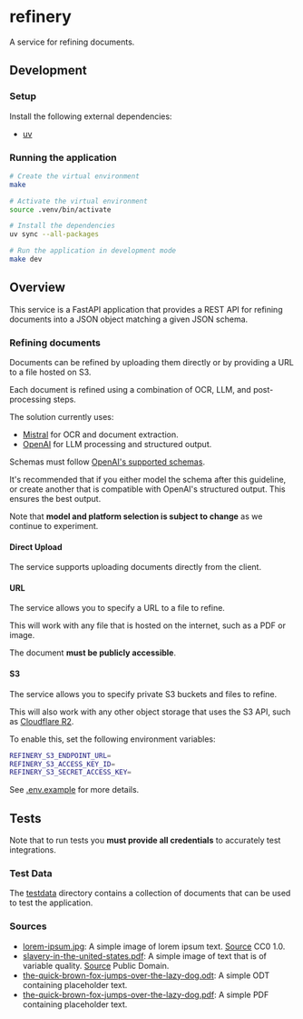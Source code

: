 # refinery

A service for refining documents.

## Development

### Setup

Install the following external dependencies:

- [uv](https://docs.astral.sh/uv/getting-started/installation/)

### Running the application

```bash
# Create the virtual environment
make

# Activate the virtual environment
source .venv/bin/activate

# Install the dependencies
uv sync --all-packages

# Run the application in development mode
make dev
```

## Overview

This service is a FastAPI application that provides a REST API for refining documents into a JSON object matching a
given JSON schema.

### Refining documents

Documents can be refined by uploading them directly or by providing a URL to a file hosted on S3.

Each document is refined using a combination of OCR, LLM, and post-processing steps.

The solution currently uses:

- [Mistral](https://mistral.ai/) for OCR and document extraction.
- [OpenAI](https://openai.com/) for LLM processing and structured output.

Schemas must follow
[OpenAI's supported schemas](https://platform.openai.com/docs/guides/structured-outputs/supported-schemas?api-mode=responses#supported-schemas).

It's recommended that if you either model the schema after this guideline, or create another that is compatible with OpenAI's structured output.
This ensures the best output.

Note that **model and platform selection is subject to change** as we continue to experiment.

#### Direct Upload

The service supports uploading documents directly from the client.

#### URL

The service allows you to specify a URL to a file to refine.

This will work with any file that is hosted on the internet, such as a PDF or image.

The document **must be publicly accessible**.

#### S3

The service allows you to specify private S3 buckets and files to refine.

This will also work with any other object storage that uses the S3 API, such as
[Cloudflare R2](https://developers.cloudflare.com/r2/).

To enable this, set the following environment variables:

```bash
REFINERY_S3_ENDPOINT_URL=
REFINERY_S3_ACCESS_KEY_ID=
REFINERY_S3_SECRET_ACCESS_KEY=
```

See [.env.example](./.env.example) for more details.

## Tests

Note that to run tests you **must provide all credentials** to accurately test integrations.

### Test Data

The [testdata](./testdata) directory contains a collection of documents that can be used to test the application.

### Sources

- [lorem-ipsum.jpg](./testdata/lorem-ipsum.jpg): A simple image of lorem ipsum text.
  [Source](https://commons.wikimedia.org/wiki/File:Test_OCR_document.jpg) CC0 1.0.
- [slavery-in-the-united-states.pdf](./testdata/slavery-in-the-united-states.pdf): A simple image of text that is of variable quality.
  [Source](https://commons.wikimedia.org/wiki/File:Test_OCR_document_2.jpg) Public Domain.
- [the-quick-brown-fox-jumps-over-the-lazy-dog.odt](./testdata/the-quick-brown-fox-jumps-over-the-lazy-dog.odt): A simple ODT containing placeholder text.
- [the-quick-brown-fox-jumps-over-the-lazy-dog.pdf](./testdata/the-quick-brown-fox-jumps-over-the-lazy-dog.pdf): A simple PDF containing placeholder text.
